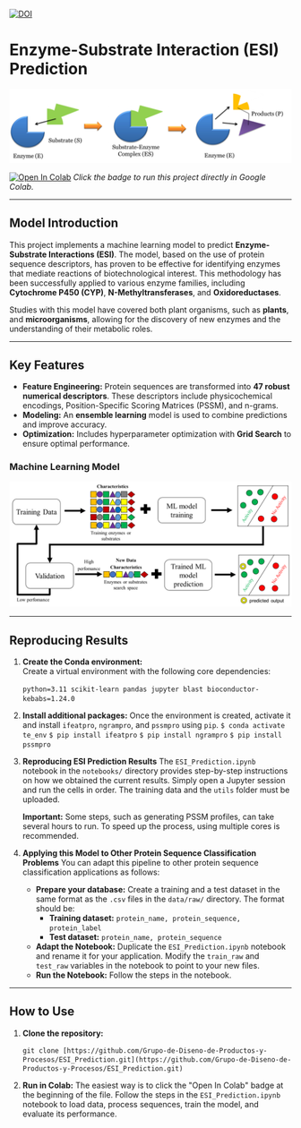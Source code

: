 [![DOI](https://zenodo.org/badge/286865245.svg)](https://zenodo.org/badge/latestdoi/286865245)

# Enzyme-Substrate Interaction (ESI) Prediction

![Introduction to the ESI Prediction Model](https://raw.githubusercontent.com/lfsalasnu/Specific_CPI/main/Problem_general.png)

[![Open In Colab](https://colab.research.google.com/assets/colab-badge.svg)](https://colab.research.google.com/github/Grupo-de-Diseno-de-Productos-y-Procesos/ESI_Prediction/blob/main/notebooks/ESI_Prediction.ipynb)
_Click the badge to run this project directly in Google Colab._

---

## Model Introduction

This project implements a machine learning model to predict **Enzyme-Substrate Interactions (ESI)**. The model, based on the use of protein sequence descriptors, has proven to be effective for identifying enzymes that mediate reactions of biotechnological interest. This methodology has been successfully applied to various enzyme families, including **Cytochrome P450 (CYP)**, **N-Methyltransferases**, and **Oxidoreductases**.

Studies with this model have covered both plant organisms, such as **plants**, and **microorganisms**, allowing for the discovery of new enzymes and the understanding of their metabolic roles.

---

## Key Features

* **Feature Engineering:** Protein sequences are transformed into **47 robust numerical descriptors**. These descriptors include physicochemical encodings, Position-Specific Scoring Matrices (PSSM), and n-grams.
* **Modeling:** An **ensemble learning** model is used to combine predictions and improve accuracy.
* **Optimization:** Includes hyperparameter optimization with **Grid Search** to ensure optimal performance.

### Machine Learning Model

<img src="https://raw.githubusercontent.com/lfsalasnu/Specific_CPI/main/Model.png" alt="Figure 2" width="800"/>

---

## Reproducing Results

1.  **Create the Conda environment:**  
    Create a virtual environment with the following core dependencies:    
      
    `python=3.11 scikit-learn pandas jupyter blast bioconductor-kebabs=1.24.0`

2.  **Install additional packages:**
    Once the environment is created, activate it and install `ifeatpro`, `ngrampro`, and `pssmpro` using `pip`.
    `$ conda activate te_env`
    `$ pip install ifeatpro`
    `$ pip install ngrampro`
    `$ pip install pssmpro`

3.  **Reproducing ESI Prediction Results**
    The `ESI_Prediction.ipynb` notebook in the `notebooks/` directory provides step-by-step instructions on how we obtained the current results. Simply open a Jupyter session and run the cells in order. The training data and the `utils` folder must be uploaded.

    **Important:** Some steps, such as generating PSSM profiles, can take several hours to run. To speed up the process, using multiple cores is recommended.

4.  **Applying this Model to Other Protein Sequence Classification Problems**
    You can adapt this pipeline to other protein sequence classification applications as follows:

    * **Prepare your database:** Create a training and a test dataset in the same format as the `.csv` files in the `data/raw/` directory. The format should be:
        * **Training dataset:** `protein_name, protein_sequence, protein_label`
        * **Test dataset:** `protein_name, protein_sequence`
    * **Adapt the Notebook:** Duplicate the `ESI_Prediction.ipynb` notebook and rename it for your application. Modify the `train_raw` and `test_raw` variables in the notebook to point to your new files.
    * **Run the Notebook:** Follow the steps in the notebook.

---

## How to Use

1.  **Clone the repository:**
    ```
    git clone [https://github.com/Grupo-de-Diseno-de-Productos-y-Procesos/ESI_Prediction.git](https://github.com/Grupo-de-Diseno-de-Productos-y-Procesos/ESI_Prediction.git)
    ```
2.  **Run in Colab:**
    The easiest way is to click the "Open In Colab" badge at the beginning of the file. Follow the steps in the `ESI_Prediction.ipynb` notebook to load data, process sequences, train the model, and evaluate its performance.